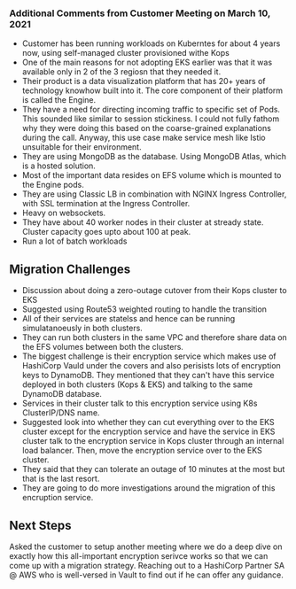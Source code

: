 ### Additional Comments from Customer Meeting on March 10, 2021 ###

- Customer has been running workloads on Kuberntes for about 4 years now, using self-managed cluster provisioned withe Kops
- One of the main reasons for not adopting EKS earlier was that it was available only in 2 of the 3 regiosn that they needed it.
- Their product is a data visualization platform that has 20+ years of technology knowhow built into it. The core component of their platform is called the Engine.
- They have a need for directing incoming traffic to specific set of Pods. This sounded like similar to session stickiness. I could not fully fathom why they were doing this based on the coarse-grained explanations during the call. Anyway, this use case make service mesh like Istio unsuitable for their environment.
- They are using MongoDB as the database. Using MongoDB Atlas, which is a hosted solution. 
- Most of the important data resides on EFS volume which is mounted to the Engine pods.
- They are using Classic LB in combination with NGINX Ingress Controller, with SSL termination at the Ingress Controller.
- Heavy on websockets.
- They have about 40 worker nodes in their cluster at stready state. Cluster capacity goes upto about 100 at peak.
- Run a lot of batch workloads

## Migration Challenges ###

- Discussion about doing a zero-outage cutover from their Kops cluster to EKS
- Suggested using Route53 weighted routing to handle the transition
- All of their services are statelss and hence can be running simulatanoeusly in both clusters.
- They can run both clusters in the same VPC and therefore share data on the EFS volumes between both the clusters.
- The biggest challenge is their encryption service which makes use of HashiCorp Vauld under the covers and also perisists lots of encryption keys to DynamoDB. They mentioned that they can't have this service deployed in both clusters (Kops & EKS) and talking to the same DynamoDB database. 
- Services in their cluster talk to this encryption service using K8s ClusterIP/DNS name. 
- Suggested look into whether they can cut everything over to the EKS cluster except for the encryption service and have the service in EKS cluster talk to the encryption service in Kops cluster through an internal load balancer. Then, move the encryption service over to the EKS cluster. 
- They said that they can tolerate an outage of 10 minutes at the most but that is the last resort.
- They are going to do more investigations around the migration of this encruption service.

## Next Steps ##
Asked the customer to setup another meeting where we do a deep dive on exactly how this all-important encryption serivce works so that we can come up with a migration strategy. Reaching out to a HashiCorp Partner SA @ AWS who is well-versed in Vault to find out if he can offer any guidance.
